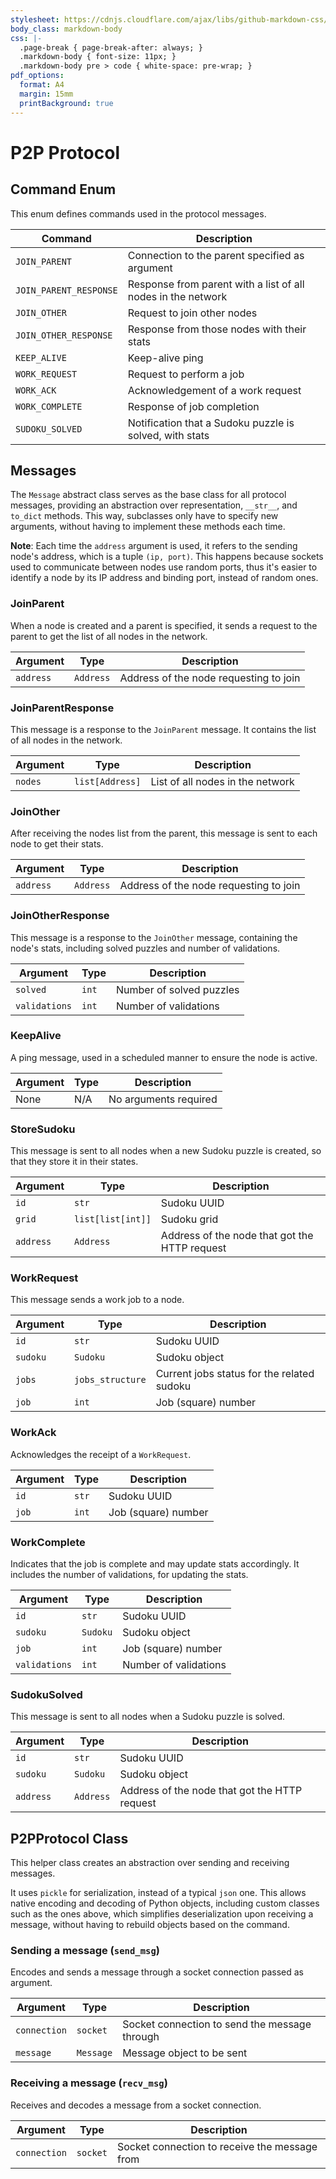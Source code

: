 ```yaml
---
stylesheet: https://cdnjs.cloudflare.com/ajax/libs/github-markdown-css/5.5.1/github-markdown.min.css
body_class: markdown-body
css: |-
  .page-break { page-break-after: always; }
  .markdown-body { font-size: 11px; }
  .markdown-body pre > code { white-space: pre-wrap; }
pdf_options:
  format: A4
  margin: 15mm
  printBackground: true
---
```


# P2P Protocol
## Command Enum
This enum defines commands used in the protocol messages.

| Command                  | Description                                                  |
|--------------------------|--------------------------------------------------------------|
| `JOIN_PARENT`            | Connection to the parent specified as argument               |
| `JOIN_PARENT_RESPONSE`   | Response from parent with a list of all nodes in the network |
| `JOIN_OTHER`             | Request to join other nodes                                  |
| `JOIN_OTHER_RESPONSE`    | Response from those nodes with their stats                   |
| `KEEP_ALIVE`             | Keep-alive ping                                              |
| `WORK_REQUEST`           | Request to perform a job                                     |
| `WORK_ACK`               | Acknowledgement of a work request                            |
| `WORK_COMPLETE`          | Response of job completion                                   |
| `SUDOKU_SOLVED`          | Notification that a Sudoku puzzle is solved, with stats      |

## Messages
The `Message` abstract class serves as the base class for all protocol messages,
providing an abstraction over representation, `__str__`, and `to_dict` methods.
This way, subclasses only have to specify new arguments, without having to implement these methods each time.

**Note**: Each time the `address` argument is used, it refers to the sending node's address, which is a tuple `(ip, port)`.
This happens because sockets used to communicate between nodes use random ports,
thus it's easier to identify a node by its IP address and binding port, instead of random ones.

### JoinParent
When a node is created and a parent is specified, it sends a request to the parent to get the list of all nodes in the network.

| Argument  | Type      | Description                            |
|-----------|-----------|----------------------------------------|
| `address` | `Address` | Address of the node requesting to join |

### JoinParentResponse
This message is a response to the `JoinParent` message. It contains the list of all nodes in the network.

| Argument | Type            | Description                      |
|----------|-----------------|----------------------------------|
| `nodes`  | `list[Address]` | List of all nodes in the network |

<div class="page-break"></div>

### JoinOther
After receiving the nodes list from the parent, this message is sent to each node to get their stats.

| Argument  | Type      | Description                            |
|-----------|-----------|----------------------------------------|
| `address` | `Address` | Address of the node requesting to join |

### JoinOtherResponse
This message is a response to the `JoinOther` message, containing the node's stats, including solved puzzles and number of validations.

| Argument      | Type  | Description              |
|---------------|-------|--------------------------|
| `solved`      | `int` | Number of solved puzzles |
| `validations` | `int` | Number of validations    |

### KeepAlive
A ping message, used in a scheduled manner to ensure the node is active.

| Argument | Type | Description           |
|----------|------|-----------------------|
| None     | N/A  | No arguments required |

### StoreSudoku
This message is sent to all nodes when a new Sudoku puzzle is created, so that they store it in their states.

| Argument  | Type              | Description                                   |
|-----------|-------------------|-----------------------------------------------|
| `id`      | `str`             | Sudoku UUID                                   |
| `grid`    | `list[list[int]]` | Sudoku grid                                   |
| `address` | `Address`         | Address of the node that got the HTTP request |

### WorkRequest
This message sends a work job to a node.

| Argument | Type             | Description                                |
|----------|------------------|--------------------------------------------|
| `id`     | `str`            | Sudoku UUID                                |
| `sudoku` | `Sudoku`         | Sudoku object                              |
| `jobs`   | `jobs_structure` | Current jobs status for the related sudoku |
| `job`    | `int`            | Job (square) number                        |

<div class="page-break"></div>

### WorkAck
Acknowledges the receipt of a `WorkRequest`.

| Argument | Type  | Description         |
|----------|-------|---------------------|
| `id`     | `str` | Sudoku UUID         |
| `job`    | `int` | Job (square) number |

### WorkComplete
Indicates that the job is complete and may update stats accordingly.
It includes the number of validations, for updating the stats.

| Argument      | Type     | Description           |
|---------------|----------|-----------------------|
| `id`          | `str`    | Sudoku UUID           |
| `sudoku`      | `Sudoku` | Sudoku object         |
| `job`         | `int`    | Job (square) number   |
| `validations` | `int`    | Number of validations |

### SudokuSolved
This message is sent to all nodes when a Sudoku puzzle is solved.

| Argument  | Type      | Description                                   |
|-----------|-----------|-----------------------------------------------|
| `id`      | `str`     | Sudoku UUID                                   |
| `sudoku`  | `Sudoku`  | Sudoku object                                 |
| `address` | `Address` | Address of the node that got the HTTP request |

## P2PProtocol Class
This helper class creates an abstraction over sending and receiving messages.

It uses `pickle` for serialization, instead of a typical `json` one.
This allows native encoding and decoding of Python objects, including custom classes such as the ones above, 
which simplifies deserialization upon receiving a message, without having to rebuild objects based on the command.

### Sending a message (`send_msg`)
Encodes and sends a message through a socket connection passed as argument.

| Argument     | Type      | Description                                   |
|--------------|-----------|-----------------------------------------------|
| `connection` | `socket`  | Socket connection to send the message through |
| `message`    | `Message` | Message object to be sent                     |

<div class="page-break"></div>

### Receiving a message (`recv_msg`)
Receives and decodes a message from a socket connection.

| Argument     | Type     | Description                                   |
|--------------|----------|-----------------------------------------------|
| `connection` | `socket` | Socket connection to receive the message from |
